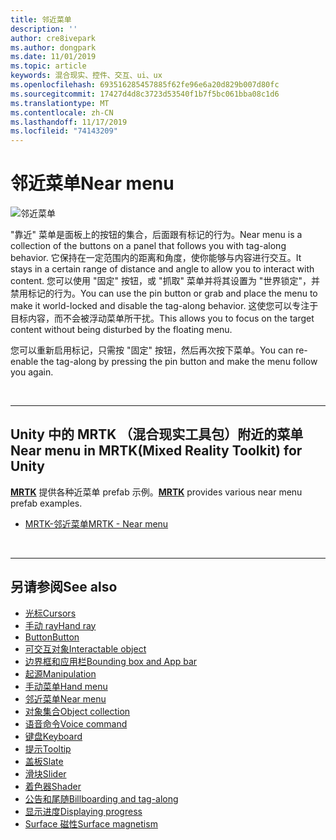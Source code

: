 ```yaml
---
title: 邻近菜单
description: ''
author: cre8ivepark
ms.author: dongpark
ms.date: 11/01/2019
ms.topic: article
keywords: 混合现实、控件、交互、ui、ux
ms.openlocfilehash: 693516285457885f62fe96e6a20d829b007d80fc
ms.sourcegitcommit: 17427d4d8c3723d53540f1b7f5bc061bba08c1d6
ms.translationtype: MT
ms.contentlocale: zh-CN
ms.lasthandoff: 11/17/2019
ms.locfileid: "74143209"
---
```

# <a name="near-menu"></a><span data-ttu-id="4e2f8-103">邻近菜单</span><span class="sxs-lookup"><span data-stu-id="4e2f8-103">Near menu</span></span>

![邻近菜单](images/UX/UX_Hero_NearMenu.jpg)

<span data-ttu-id="4e2f8-105">"靠近" 菜单是面板上的按钮的集合，后面跟有标记的行为。</span><span class="sxs-lookup"><span data-stu-id="4e2f8-105">Near menu is a collection of the buttons on a panel that follows you with tag-along behavior.</span></span> <span data-ttu-id="4e2f8-106">它保持在一定范围内的距离和角度，使你能够与内容进行交互。</span><span class="sxs-lookup"><span data-stu-id="4e2f8-106">It stays in a certain range of distance and angle to allow you to interact with content.</span></span> <span data-ttu-id="4e2f8-107">您可以使用 "固定" 按钮，或 "抓取" 菜单并将其设置为 "世界锁定"，并禁用标记的行为。</span><span class="sxs-lookup"><span data-stu-id="4e2f8-107">You can use the pin button or grab and place the menu to make it world-locked and disable the tag-along behavior.</span></span> <span data-ttu-id="4e2f8-108">这使您可以专注于目标内容，而不会被浮动菜单所干扰。</span><span class="sxs-lookup"><span data-stu-id="4e2f8-108">This allows you to focus on the target content without being disturbed by the floating menu.</span></span>

<span data-ttu-id="4e2f8-109">您可以重新启用标记，只需按 "固定" 按钮，然后再次按下菜单。</span><span class="sxs-lookup"><span data-stu-id="4e2f8-109">You can re-enable the tag-along by pressing the pin button and make the menu follow you again.</span></span>

<br>

---

## <a name="near-menu-in-mrtkmixed-reality-toolkit-for-unity"></a><span data-ttu-id="4e2f8-110">Unity 中的 MRTK （混合现实工具包）附近的菜单</span><span class="sxs-lookup"><span data-stu-id="4e2f8-110">Near menu in MRTK(Mixed Reality Toolkit) for Unity</span></span>
<span data-ttu-id="4e2f8-111">**[MRTK](https://github.com/Microsoft/MixedRealityToolkit-Unity)** 提供各种近菜单 prefab 示例。</span><span class="sxs-lookup"><span data-stu-id="4e2f8-111">**[MRTK](https://github.com/Microsoft/MixedRealityToolkit-Unity)** provides various near menu prefab examples.</span></span>

* [<span data-ttu-id="4e2f8-112">MRTK-邻近菜单</span><span class="sxs-lookup"><span data-stu-id="4e2f8-112">MRTK - Near menu</span></span>](https://microsoft.github.io/MixedRealityToolkit-Unity/Documentation/README_NearMenu.html)


<br>

---


## <a name="see-also"></a><span data-ttu-id="4e2f8-113">另请参阅</span><span class="sxs-lookup"><span data-stu-id="4e2f8-113">See also</span></span>

* [<span data-ttu-id="4e2f8-114">光标</span><span class="sxs-lookup"><span data-stu-id="4e2f8-114">Cursors</span></span>](cursors.md)
* [<span data-ttu-id="4e2f8-115">手动 ray</span><span class="sxs-lookup"><span data-stu-id="4e2f8-115">Hand ray</span></span>](point-and-commit.md)
* [<span data-ttu-id="4e2f8-116">Button</span><span class="sxs-lookup"><span data-stu-id="4e2f8-116">Button</span></span>](button.md)
* [<span data-ttu-id="4e2f8-117">可交互对象</span><span class="sxs-lookup"><span data-stu-id="4e2f8-117">Interactable object</span></span>](interactable-object.md)
* [<span data-ttu-id="4e2f8-118">边界框和应用栏</span><span class="sxs-lookup"><span data-stu-id="4e2f8-118">Bounding box and App bar</span></span>](app-bar-and-bounding-box.md)
* [<span data-ttu-id="4e2f8-119">起源</span><span class="sxs-lookup"><span data-stu-id="4e2f8-119">Manipulation</span></span>](direct-manipulation.md)
* [<span data-ttu-id="4e2f8-120">手动菜单</span><span class="sxs-lookup"><span data-stu-id="4e2f8-120">Hand menu</span></span>](hand-menu.md)
* [<span data-ttu-id="4e2f8-121">邻近菜单</span><span class="sxs-lookup"><span data-stu-id="4e2f8-121">Near menu</span></span>](near-menu.md)
* [<span data-ttu-id="4e2f8-122">对象集合</span><span class="sxs-lookup"><span data-stu-id="4e2f8-122">Object collection</span></span>](object-collection.md)
* [<span data-ttu-id="4e2f8-123">语音命令</span><span class="sxs-lookup"><span data-stu-id="4e2f8-123">Voice command</span></span>](voice-input.md)
* [<span data-ttu-id="4e2f8-124">键盘</span><span class="sxs-lookup"><span data-stu-id="4e2f8-124">Keyboard</span></span>](keyboard.md)
* [<span data-ttu-id="4e2f8-125">提示</span><span class="sxs-lookup"><span data-stu-id="4e2f8-125">Tooltip</span></span>](tooltip.md)
* [<span data-ttu-id="4e2f8-126">盖板</span><span class="sxs-lookup"><span data-stu-id="4e2f8-126">Slate</span></span>](slate.md)
* [<span data-ttu-id="4e2f8-127">滑块</span><span class="sxs-lookup"><span data-stu-id="4e2f8-127">Slider</span></span>](slider.md)
* [<span data-ttu-id="4e2f8-128">着色器</span><span class="sxs-lookup"><span data-stu-id="4e2f8-128">Shader</span></span>](shader.md)
* [<span data-ttu-id="4e2f8-129">公告和尾随</span><span class="sxs-lookup"><span data-stu-id="4e2f8-129">Billboarding and tag-along</span></span>](billboarding-and-tag-along.md)
* [<span data-ttu-id="4e2f8-130">显示进度</span><span class="sxs-lookup"><span data-stu-id="4e2f8-130">Displaying progress</span></span>](progress.md)
* [<span data-ttu-id="4e2f8-131">Surface 磁性</span><span class="sxs-lookup"><span data-stu-id="4e2f8-131">Surface magnetism</span></span>](surface-magnetism.md)
